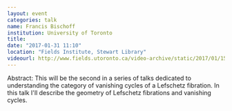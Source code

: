 ```yaml
---
layout: event
categories: talk
name: Francis Bischoff
institution: University of Toronto
title: 
date: "2017-01-31 11:10"
location: "Fields Institute, Stewart Library"
videourl: http://www.fields.utoronto.ca/video-archive/static/2017/01/1511-16488/mergedvideo.ogv
---
```

Abstract: This will be the second in a series of talks dedicated to understanding the category of vanishing cycles of a Lefschetz fibration. In this talk I'll describe the geometry of Lefschetz fibrations and vanishing cycles.
